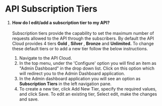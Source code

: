 # API Subscription Tiers

1.  #### How do I edit/add a subscription tier to my API?

    Subscription tiers provide the capability to set the maximum number
    of requests allowed to the API through the subscribers. By default
    the API Cloud provides 4 tiers **Gold** , **Silver** , **Bronze**
    and **Unlimited.** To change these default tiers or to add a new
    tier follow the below instructions.

    1.  Navigate to the API Cloud.
    2.  In the top menu, under the 'Configure' option you will find an
        item as "Admin Dashboard" in the drop down list. Click on this
        option which will redirect you to the Admin Dashboard
        application.
    3.  In the Admin dashboard application you will see an option as
        **Subscription Tiers** in the left navigation pane.
    4.  To create a new tier, click Add New Tier, specify the required
        values, and click Save. To edit an existing tier, Select edit,
        make the changes and save. 